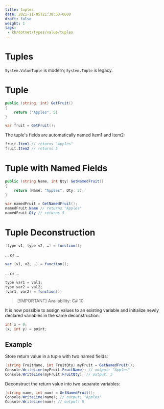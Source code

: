 ```yaml
---
title: tuples
date: 2021-11-05T21:38:53-0600
draft: false
weight: 1
tags:
 - kb/dotnet/types/value/tuples
---
```


# Tuples
`System.ValueTuple` is modern; `System.Tuple` is legacy.

# Tuple
```cs
public (string, int) GetFruit() 
{
    return ("Apples", 5)
}

var fruit = GetFruit();
```

The tuple's fields are automatically named Item1 and Item2:
```cs
fruit.Item1 // returns "Apples"
fruit.Item2 // returns 5
```

# Tuple with Named Fields
```cs
public (string Name, int Qty) GetNamedFruit() 
{
    return (Name: "Apples", Qty: 5);
}

var namedFruit = GetNamedFruit();
namedFruit.Name // returns "Apples"
namedFruit.Qty // returns 5
```

# Tuple Deconstruction
```cs
(type v1, type v2, …) = function();
```
… or …
```cs
var (v1, v2, …) = function();
```
… or …
```cs
type var1 = val1;
type var2 = val2;
(var1, var2) = function();
```

> [!IMPORTANT] Availability: C# 10  

It is now possible to assign values to an existing variable and initialize newly declared variables in the same deconstruction:

```cs
int x = 0;
(x, int y) = point;
```
## Example
Store return value in a tuple with two named fields:
```cs
(string FruitName, int FruitQty) myFruit = GetNamedFruit();
Console.WriteLine(myFruit.FruitName); // output: "Apples"
Console.WriteLine(myFruit.FruitQty); // output: 5
```

Deconstruct the return value into two separate variables:
```cs
(string name, int num) = GetNamedFruit();
Console.WriteLine(name); // output: "Apples"
Console.WriteLine(num); // output: 5
```
